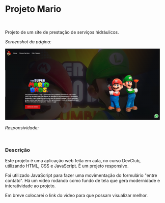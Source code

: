 <h1>Projeto Mario</h1>
<br> 
<p>Projeto de um site de prestação de serviços hidráulicos.</p>

<p><i>Screenshot da página:</i><p>

<img src="https://github.com/rachelbsa/mario/blob/main/screenshot.png?raw=true"/>

<p><i>Responsividade:</i><p>

<img src=""/>

<h3>Descrição</h3>

<p>Este projeto é uma aplicação web feita em aula, no curso DevClub, utilizando HTML, CSS e JavaScript. É um projeto responsivo.</p>
<p>Foi utilizado JavaScript para fazer uma movimentação do formulário "entre contato". Há um vídeo rodando como fundo de tela que gera modernidade e interatividade ao projeto.</p>
<p>Em breve colocarei o link do vídeo para que possam visualizar melhor.</p>

  
